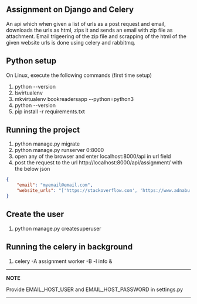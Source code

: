 ## Assignment on Django and Celery
An api which when given a list of urls as a post request and email,  downloads the urls as html, zips it and sends an email with zip file as  attachment.
Email trigeering of the zip file and scrapping of the html of the given website urls is done using celery and rabbitmq.

## Python setup

On Linux, execute the following commands (first time setup)
1. python --version
2. lsvirtualenv
3. mkvirtualenv bookreadersapp --python=python3
4. python --version
5. pip install -r requirements.txt

## Running the project
1. python manage.py migrate
2. python manage.py runserver 0:8000
3. open any of the browser and enter localhost:8000/api in url field
4. post the request to the url http://localhost:8000/api/assignment/ with the below json
```json
{
    "email": "myemail@email.com",
    "website_urls": "['https://stackoverflow.com', 'https://www.adnabu.com/']"
}
```
## Create the user
1. python manage.py createsuperuser

## Running the celery in background
1. celery -A assignment worker -B -l info &

---
**NOTE**

Provide EMAIL_HOST_USER and EMAIL_HOST_PASSWORD in settings.py

---
